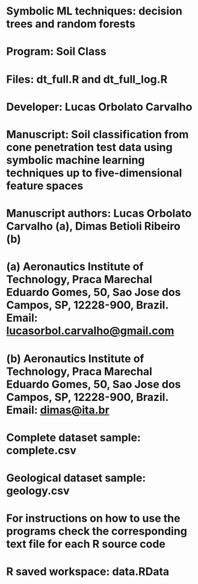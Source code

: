 # Symbolic ML techniques: decision trees and random forests
# Program: Soil Class
# Files: dt_full.R and dt_full_log.R
# Developer: Lucas Orbolato Carvalho
# Manuscript: Soil classification from cone penetration test data using symbolic machine learning techniques up to five-dimensional feature spaces
# Manuscript authors: Lucas Orbolato Carvalho (a), Dimas Betioli Ribeiro (b)
# (a) Aeronautics Institute of Technology, Praca Marechal Eduardo Gomes, 50, Sao Jose dos Campos, SP, 12228-900, Brazil. Email: lucasorbol.carvalho@gmail.com
# (b) Aeronautics Institute of Technology, Praca Marechal Eduardo Gomes, 50, Sao Jose dos Campos, SP, 12228-900, Brazil. Email: dimas@ita.br
# Complete dataset sample: complete.csv
# Geological dataset sample: geology.csv
# For instructions on how to use the programs check the corresponding text file for each R source code
# R saved workspace: data.RData
